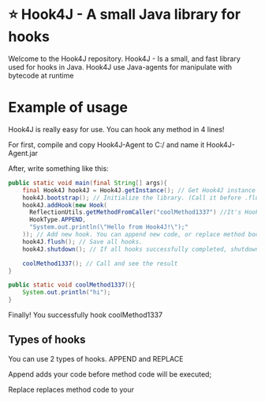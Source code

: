 # ⭐ Hook4J - A small Java library for hooks

Welcome to the Hook4J repository. Hook4J - Is a small, and fast library used for hooks in Java.
Hook4J use Java-agents for manipulate with bytecode at runtime


# Example of usage

Hook4J is really easy for use. You can hook any method in 4 lines!

For first, compile and copy Hook4J-Agent to C:/ and name it Hook4J-Agent.jar

After, write something like this:

```java
public static void main(final String[] args){
	final Hook4J hook4J = Hook4J.getInstance(); // Get Hook4J instance
	hook4J.bootstrap(); // Initialize the library. (Call it before .flush() method)
	hook4J.addHook(new Hook(  
	  ReflectionUtils.getMethodFromCaller("coolMethod1337") //It's Hook4J util,  
	  HookType.APPEND,  
	  "System.out.println(\"Hello from Hook4J!\");"  
	)); // Add new hook. You can append new code, or replace method body
	hook4J.flush(); // Save all hooks.
	hook4J.shutdown(); // If all hooks successfully completed, shutdown Hook4J

	coolMethod1337(); // Call and see the result
}

public static void coolMethod1337(){
	System.out.println("hi");
}
```
Finally! You successfully hook coolMethod1337

## Types of hooks

You can use 2 types of hooks. APPEND and REPLACE

Append adds your code before method code will be executed;

Replace replaces method code to your
